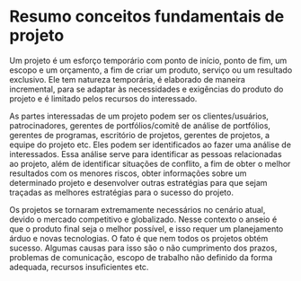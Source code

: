 # Resumo conceitos fundamentais de projeto

Um projeto é um esforço temporário com ponto de início, ponto de fim, um escopo e um orçamento, a fim de criar um produto, serviço ou um resultado exclusivo. Ele tem natureza temporária, é elaborado de maneira incremental, para se adaptar às necessidades e exigências do produto do projeto e é limitado pelos recursos do interessado.

As partes interessadas de um projeto podem ser os clientes/usuários, patrocinadores, gerentes de portfólios/comitê de análise de portfólios, gerentes de programas, escritório de projetos, gerentes de projetos, a equipe do projeto etc. Eles podem ser identificados ao fazer uma análise de interessados. Essa análise serve para identificar as pessoas relacionadas ao projeto, além de identificar situações de conflito, a fim de obter o melhor resultados com os menores riscos, obter informações sobre um determinado projeto e desenvolver outras estratégias para que sejam traçadas as melhores estratégias para o sucesso do projeto.

Os projetos se tornaram extremamente necessários no cenário atual, devido o mercado competitivo e globalizado. Nesse contexto o anseio é que o produto final seja o melhor possível, e isso requer um planejamento árduo e novas tecnologias. O fato é que nem todos os projetos obtém sucesso. Algumas causas para isso são o não cumprimento dos prazos,  problemas de comunicação, escopo de trabalho não definido da forma adequada, recursos insuficientes etc.
